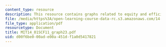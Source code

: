 ```yaml
---
content_type: resource
description: This resource contains graphs related to equity and efficiency.
file: /media/https%3A/open-learning-course-data-rc.s3.amazonaws.com/14-01sc-principles-of-microeconomics-fall-2011/d00f6be000ade00a451df1a0d5417821_MIT14_01SCF11_graph23.pdf
file_type: application/pdf
resourcetype: Document
title: MIT14_01SCF11_graph23.pdf
uid: d00f6be0-00ad-e00a-451d-f1a0d5417821
---
```

